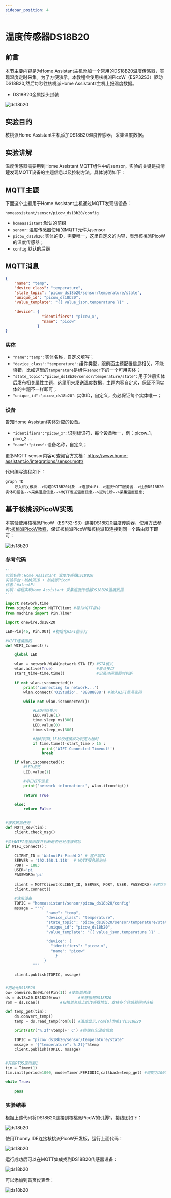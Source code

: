 ```yaml
---
sidebar_position: 4
---
```


# 温度传感器DS18B20

## 前言
本节主要内容是为Home Assistant主机添加一个常用的DS18B20温度传感器，实现温度定时采集。为了方便演示，本教程会使用核桃派PicoW（ESP32S3）驱动DS18B20,然后每秒往核桃派Home Assistantz主机上报温度数据。


- DS18B20金属探头封装

![ds18b20](./img/ds18b20/ds18b20_1.png)


## 实验目的
核桃派Home Assistant主机添加DS18B20温度传感器，采集温度数据。

## 实验讲解

温度传感器需要用到Home Assistant MQTT组件中的sensor。实验的关键是搞清楚发现MQTT设备的主题信息以及控制方法，具体说明如下：


## MQTT主题

下面这个主题用于Home Assistant主机通过MQTT发现该设备：

```
homeassistant/sensor/picow_ds18b20/config
```

- `homeassistant`:默认的前缀
- `sensor`: 温度传感器使用的MQTT元件为sensor
- `picow_ds18b20`: 实体的ID，需要唯一，这里自定义的内容，表示核桃派PicoW的温度传感器；
- `config`:默认的后缀

## MQTT消息

```json
{
    "name": "temp",
    "device_class": "temperature",
    "state_topic": "picow_ds18b20/sensor/temperature/state",
    "unique_id": "picow_ds18b20",
    "value_template": "{{ value_json.temperature }}" ,
                  
    "device": {
                "identifiers": "picow_x", 
                "name": "picow"
              }
}
```

### 实体

- `"name":"temp"`: 实体名称，自定义填写；
- `"device_class":"temperature"`: 组件类型，跟前面主题配置信息相关，不能填错，比如这里的`temperature`是组件`sensor`下的一个可用实体；
- `"state_topic":"picow_ds18b20/sensor/temperature/state"`: 用于注册实体后发布相关属性主题，这里用来发送温度数据，主题内容自定义，保证不同实体的主题不一样即可；
- `"unique_id":"picow_ds18b20"`: 实体ID，自定义，务必保证每个实体唯一；

### 设备

告知Home Assistant实体对应的设备。

- `"identifiers":"picow_x"`: 识别标识符，每个设备唯一，例：picow_1，pico_2 ...
- `"name":"picow"`: 设备名称，自定义；

更多MQTT sensor内容可查阅官方文档：https://www.home-assistant.io/integrations/sensor.mqtt/

代码编写流程如下：

```mermaid
graph TD
    导入相关模块-->构建DS18B20对象-->连接WiFi-->连接MQTT服务器-->注册DS18B20实体和设备-->采集温度信息-->MQTT发送温度信息-->延时1秒-->采集温度信息;
```

## 基于核桃派PicoW实现

本实验使用核桃派PicoW（ESP32-S3）连接DS18B20温度传感器，使用方法参考:[核桃派PicoW教程](../../../../walnutpi_picow/sensor/ds18b20.md)，保证核桃派PicoW和核桃派1B连接到同一个路由器下即可：

![ds18b20](./img/ds18b20/ds18b20_2.png)

### 参考代码
```python
'''
实验名称：Home Assistant 温度传感器DS18B20
实验平台：核桃派1B + 核桃派PicoW
作者：WalnutPi
说明：编程实现Home Assistant 采集温度传感器DS18B20温度数据
'''

import network,time
from simple import MQTTClient #导入MQTT板块
from machine import Pin,Timer

import onewire,ds18x20

LED=Pin(46, Pin.OUT) #初始化WIFI指示灯

#WIFI连接函数
def WIFI_Connect():

    global LED

    wlan = network.WLAN(network.STA_IF) #STA模式
    wlan.active(True)                   #激活接口
    start_time=time.time()              #记录时间做超时判断

    if not wlan.isconnected():
        print('connecting to network...')
        wlan.connect('01Studio', '88888888') #输入WIFI账号密码

        while not wlan.isconnected():

            #LED闪烁提示
            LED.value(1)
            time.sleep_ms(300)
            LED.value(0)
            time.sleep_ms(300)

            #超时判断,15秒没连接成功判定为超时
            if time.time()-start_time > 15 :
                print('WIFI Connected Timeout!')
                break

    if wlan.isconnected():
        #LED点亮
        LED.value(1)

        #串口打印信息
        print('network information:', wlan.ifconfig())

        return True

    else:
        return False


#接收数据任务
def MQTT_Rev(tim):
    client.check_msg()

#执行WIFI连接函数并判断是否已经连接成功
if WIFI_Connect():
    
    CLIENT_ID = 'WalnutPi-PicoW-X' # 客户端ID
    SERVER = '192.168.1.118'  # MQTT服务器地址
    PORT = 1883    
    USER='pi'
    PASSWORD='pi'
    
    client = MQTTClient(CLIENT_ID, SERVER, PORT, USER, PASSWORD) #建立客户端对象
    client.connect()
    
    #注册设备
    TOPIC = "homeassistant/sensor/picow_ds18b20/config"
    mssage = """{
                  "name": "temp",
                  "device_class": "temperature",
                  "state_topic": "picow_ds18b20/sensor/temperature/state",
                  "unique_id": "picow_ds18b20",
                  "value_template": "{{ value_json.temperature }}" ,
                  
                  "device": {
                    "identifiers": "picow_x", 
                    "name": "picow"
                      }
                 }
            """

    client.publish(TOPIC, mssage)


#初始化DS18B20
ow= onewire.OneWire(Pin(1)) #使能单总线
ds = ds18x20.DS18X20(ow)        #传感器是DS18B20
rom = ds.scan()         #扫描单总线上的传感器地址，支持多个传感器同时连接

def temp_get(tim):
    ds.convert_temp()
    temp = ds.read_temp(rom[0]) #温度显示,rom[0]为第1个DS18B20
    
    print(str('%.2f'%temp)+' C') #终端打印温度信息

    TOPIC = "picow_ds18b20/sensor/temperature/state"
    mssage = '{"temperature": %.2f}'%temp
    client.publish(TOPIC, mssage)


#开启RTOS定时器1
tim = Timer(1)
tim.init(period=1000, mode=Timer.PERIODIC,callback=temp_get) #周期为1000ms

while True:
    
    pass

```

### 实验结果

根据上述代码将DS18B20连接到核桃派PicoW的引脚1，接线图如下：

![ds18b20](./img/ds18b20/ds18b20_3.png)

使用Thonny IDE连接核桃派PicoW开发板，运行上面代码：

![ds18b20](./img/ds18b20/ds18b20_4.png)

运行成功后可以在MQTT集成找到DS18B20传感器设备：

![ds18b20](./img/ds18b20/ds18b20_5.png)

可以添加到首页仪表盘：

![ds18b20](./img/ds18b20/ds18b20_6.png)


